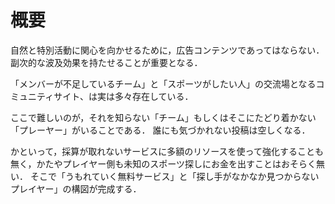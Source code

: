 # 概要

自然と特別活動に関心を向かせるために，広告コンテンツであってはならない．
副次的な波及効果を持たせることが重要となる．

「メンバーが不足しているチーム」と「スポーツがしたい人」の交流場となるコミュニティサイト、は実は多々存在している．

ここで難しいのが，それを知らない「チーム」もしくはそこにたどり着かない「プレーヤー」がいることである．
誰にも気づかれない投稿は空しくなる．

かといって，採算が取れないサービスに多額のリソースを使って強化することも無く，かたやプレイヤー側も未知のスポーツ探しにお金を出すことはおそらく無い．
そこで「うもれていく無料サービス」と「探し手がなかなか見つからないプレイヤー」の構図が完成する．